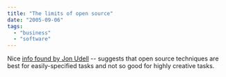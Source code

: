 ```yaml
---
title: "The limits of open source"
date: "2005-09-06"
tags: 
  - "business"
  - "software"
---
```


Nice [info found by Jon Udell](http://weblog.infoworld.com/udell/2005/09/06.html#a1295) -- suggests that open source techniques are best for easily-specified tasks and not so good for highly creative tasks.
